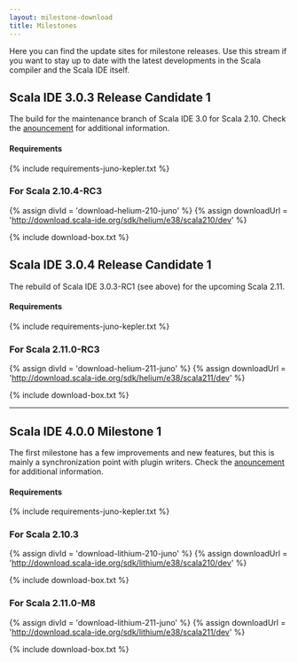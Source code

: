 ```yaml
---
layout: milestone-download
title: Milestones
---
```


Here you can find the update sites for milestone releases. Use this stream if you want to stay
up to date with the latest developments in the Scala compiler and the Scala IDE itself.

## Scala IDE 3.0.3 Release Candidate 1

The build for the maintenance branch of Scala IDE 3.0 for Scala 2.10. Check the [anouncement](/blog/release-notes-3.0.3-RC01.html) for additional information.

#### Requirements
{% include requirements-juno-kepler.txt %}

### For Scala 2.10.4-RC3

{% assign divId = 'download-helium-210-juno' %}
{% assign downloadUrl = 'http://download.scala-ide.org/sdk/helium/e38/scala210/dev' %}

{% include download-box.txt %}

## Scala IDE 3.0.4 Release Candidate 1

The rebuild of Scala IDE 3.0.3-RC1 (see above) for the upcoming Scala 2.11.

#### Requirements
{% include requirements-juno-kepler.txt %}

### For Scala 2.11.0-RC3

{% assign divId = 'download-helium-211-juno' %}
{% assign downloadUrl = 'http://download.scala-ide.org/sdk/helium/e38/scala211/dev' %}

{% include download-box.txt %}

----

## Scala IDE 4.0.0 Milestone 1

The first milestone has a few improvements and new features, but this is mainly a synchronization point with plugin writers. Check the [anouncement](/blog/release-notes-4.0.0-M1.html) for additional information.

#### Requirements
{% include requirements-juno-kepler.txt %}

### For Scala 2.10.3

{% assign divId = 'download-lithium-210-juno' %}
{% assign downloadUrl = 'http://download.scala-ide.org/sdk/lithium/e38/scala210/dev' %}

{% include download-box.txt %}

### For Scala 2.11.0-M8

{% assign divId = 'download-lithium-211-juno' %}
{% assign downloadUrl = 'http://download.scala-ide.org/sdk/lithium/e38/scala211/dev' %}

{% include download-box.txt %}

